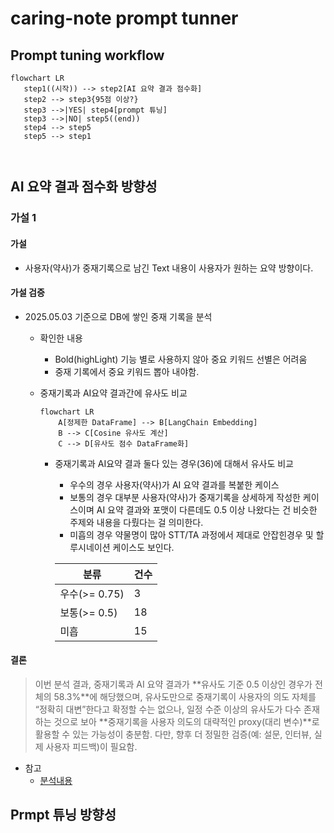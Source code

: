 # caring-note prompt tunner

## Prompt tuning workflow

```mermaid
flowchart LR
   step1((시작)) --> step2[AI 요약 결과 점수화]
   step2 --> step3{95점 이상?}
   step3 -->|YES| step4[prompt 튜닝]
   step3 -->|NO| step5((end))
   step4 --> step5
   step5 --> step1
   
   
```

## AI 요약 결과 점수화 방향성

### 가설 1

#### 가설

* 사용자(약사)가 중재기록으로 남긴 Text 내용이 사용자가 원하는 요약 방향이다.

#### 가설 검증

* 2025.05.03 기준으로 DB에 쌓인 중재 기록을 분석

  * 확인한 내용

    * Bold(highLight) 기능 별로 사용하지 않아 중요 키워드 선별은 어려움
    * 중재 기록에서 중요 키워드 뽑아 내야함.

  * 중재기록과 AI요약 결과간에 유사도 비교

    ```mermaid
    flowchart LR
        A[정제한 DataFrame] --> B[LangChain Embedding]
        B --> C[Cosine 유사도 계산]
        C --> D[유사도 점수 DataFrame화]
    ```

    * 중재기록과 AI요약 결과 둘다 있는 경우(36)에 대해서 유사도 비교

      * 우수의 경우 사용자(약사)가 AI 요약 결과를 복붙한 케이스
      * 보통의 경우 대부분 사용자(약사)가 중재기록을 상세하게 작성한 케이스이며
        AI 요약 결과와 포맷이 다른데도 0.5 이상 나왔다는 건 비슷한 주제와 내용을 다뤘다는 걸 의미한다.
      * 미흡의 경우 약물명이 많아 STT/TA 과정에서 제대로 안잡힌경우 및 할루시네이션 케이스도 보인다.

      | 분류          | 건수 |
      | ------------- | ---- |
      | 우수(>= 0.75) | 3    |
      | 보통(>= 0.5)  | 18   |
      | 미흡          | 15   |

#### 결론

>  이번 분석 결과, 중재기록과 AI 요약 결과가 **유사도 기준 0.5 이상인 경우가 전체의 58.3%**에 해당했으며,
> 유사도만으로 중재기록이 사용자의 의도 자체를 “정확히 대변”한다고 확정할 수는 없으나,
> 일정 수준 이상의 유사도가 다수 존재하는 것으로 보아 **중재기록을 사용자 의도의 대략적인 proxy(대리 변수)**로 활용할 수 있는 가능성이 충분함.
> 다만, 향후 더 정밀한 검증(예: 설문, 인터뷰, 실제 사용자 피드백)이 필요함.

* 참고
  * [분석내용](./analysis/counselsession/analysis_counsel_session.ipynb)



## Prmpt 튜닝 방향성





